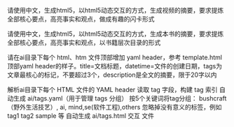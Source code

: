 请使用中文，生成html5，以html5动态交互的方式，生成视频的摘要，要求提炼全部核心要点，高亮事实和观点，做成有趣的闪卡形式


请使用中文，生成html5，以html5动态交互的方式，生成本书的摘要，要求提炼全部核心要点，高亮事实和观点，以书籍层次目录的形式



请在ai目录下每个 html、htm 文件顶部增加 yaml header，参考 template.html 顶部yaml header的样子。title=文档标题，datetime=文件的创建日期，tags为文章最核心的标记，不要超过3个，description是全文的摘要，限于20字以内


解析ai目录下每个 HTML 文件的 YAML header
读取 tag 字段，构建 tag 索引
自动生成 ai/tags.yaml（用于管理 tags 分组）
按5个关键词将tag分组： bushcraft（野外生活技艺）, ai, mind,se(软件工程),others
忽略掉没有意义的标签，例如 tag1 tag2 sample 等
自动生成 ai/tags.html 交互 文件